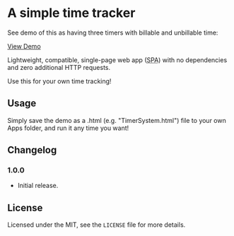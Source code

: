 # A simple time tracker

See demo of this as having three timers with billable and unbillable time:

[View Demo](https://ryanbriscall.github.io/TimerSystem)

Lightweight, compatible, single-page web app (<abbr title="Single-page Application">SPA</abbr>) with no dependencies and zero additional HTTP requests.

Use this for your own time tracking!

## Usage

Simply save the demo as a .html (e.g. "TimerSystem.html") file to your own Apps folder, and run it any time you want!

## Changelog

### 1.0.0

 - Initial release.

## License

Licensed under the MIT, see the `LICENSE` file for more details.